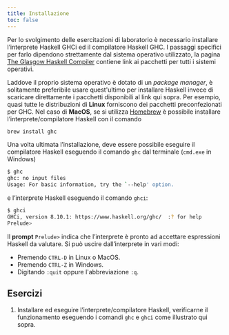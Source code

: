 ```yaml
---
title: Installazione
toc: false
---
```


Per lo svolgimento delle esercitazioni di laboratorio è necessario
installare l’interprete Haskell GHCi ed il compilatore Haskell
GHC. I passaggi specifici per farlo dipendono strettamente dal
sistema operativo utilizzato, la pagina [The Glasgow Haskell
Compiler](https://www.haskell.org/ghc/) contiene link ai pacchetti
per tutti i sistemi operativi.

Laddove il proprio sistema operativo è dotato di un *package
manager*, è solitamente preferibile usare quest'ultimo per
installare Haskell invece di scaricare direttamente i pacchetti
disponibili al link qui sopra. Per esempio, quasi tutte le
distribuzioni di **Linux** forniscono dei pacchetti preconfezionati
per GHC. Nel caso di **MacOS**, se si utilizza
[Homebrew](https://brew.sh) è possibile installare
l’interprete/compilatore Haskell con il comando

``` bash
brew install ghc
```

Una volta ultimata l’installazione, deve essere possibile eseguire
il compilatore Haskell eseguendo il comando `ghc` dal terminale
(`cmd.exe` in Windows)

``` bash
$ ghc
ghc: no input files
Usage: For basic information, try the `--help' option.
```

e l’interprete Haskell eseguendo il comando `ghci`:

``` bash
$ ghci
GHCi, version 8.10.1: https://www.haskell.org/ghc/  :? for help
Prelude>
```

Il **prompt** `Prelude>` indica che l’interprete è pronto ad
accettare espressioni Haskell da valutare. Si può uscire
dall’interprete in vari modi:

* Premendo `CTRL-D` in Linux o MacOS.
* Premendo `CTRL-Z` in Windows.
* Digitando `:quit` oppure l'abbreviazione `:q`.

## Esercizi

1. Installare ed eseguire l’interprete/compilatore Haskell,
   verificarne il funzionamento eseguendo i comandi `ghc` e `ghci`
   come illustrato qui sopra.
